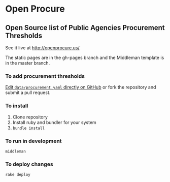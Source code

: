 # Open Procure
## Open Source list of Public Agencies Procurement Thresholds

See it live at http://openprocure.us/

The static pages are in the gh-pages branch and the Middleman template is
in the master branch.

### To add procurement thresholds

[Edit `data/procurement.yaml` directly on GitHub](https://github.com/munirent/openprocure/edit/master/data/procurement.yaml) or fork the
repository and submit a pull request.

### To install

1. Clone repository
2. Install ruby and bundler for your system
3. `bundle install`

### To run in development

`middleman`

### To deploy changes

`rake deploy`

